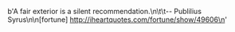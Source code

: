 b'A fair exterior is a silent recommendation.\n\t\t-- Publilius Syrus\n\n[fortune] http://iheartquotes.com/fortune/show/49606\n'